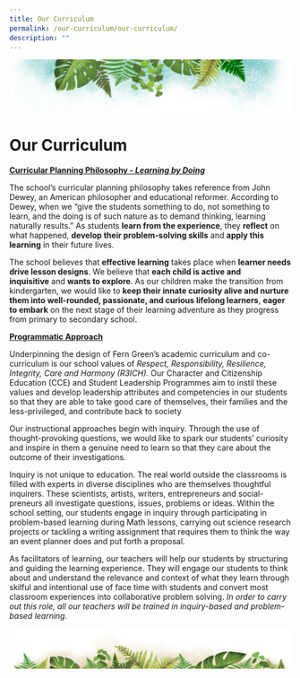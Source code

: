 ```yaml
---
title: Our Curriculum
permalink: /our-curriculum/our-curriculum/
description: ""
---
```

![](/images/Banner.png)

# **Our Curriculum**


<u><b> Curricular Planning Philosophy - <i>Learning by Doing</i> </b></u>

The school’s curricular planning philosophy takes reference from John Dewey, an American philosopher and educational reformer. According to Dewey, when we “give the students something to do, not something to learn, and the doing is of such nature as to demand thinking, learning naturally results.” As students <b>learn from the experience</b>, they <b>reflect</b> on what happened, <b>develop their problem-solving skills</b> and <b>apply this learning</b> in their future lives.

The school believes that <b>effective learning</b> takes place when <b>learner needs drive lesson designs</b>. We believe that <b>each child is active and inquisitive</b> and <b>wants to explore</b>. As our children make the transition from kindergarten, we would like to <b>keep their innate curiosity alive and nurture them into well-rounded, passionate, and curious lifelong learners</b>, <b>eager to embark</b> on the next stage of their learning adventure as they progress from primary to secondary school.



<u><b> Programmatic Approach </b></u>

Underpinning the design of Fern Green’s academic curriculum and co-curriculum is our school values of _Respect, Responsibility, Resilience, Integrity, Care and Harmony_ _(R3ICH)._ Our Character and Citizenship Education (CCE) and Student Leadership Programmes aim to instil these values and develop leadership attributes and competencies in our students so that they are able to take good care of themselves, their families and the less-privileged, and contribute back to society

Our instructional approaches begin with inquiry. Through the use of thought-provoking questions, we would like to spark our students’ curiosity and inspire in them a genuine need to learn so that they care about the outcome of their investigations.

Inquiry is not unique to education. The real world outside the classrooms is filled with experts in diverse disciplines who are themselves thoughtful inquirers. These scientists, artists, writers, entrepreneurs and social-preneurs all investigate questions, issues, problems or ideas. Within the school setting, our students engage in inquiry through participating in problem-based learning during Math lessons, carrying out science research projects or tackling a writing assignment that requires them to think the way an event planner does and put forth a proposal.

As facilitators of learning, our teachers will help our students by structuring and guiding the learning experience. They will engage our students to think about and understand the relevance and context of what they learn through skilful and intentional use of face time with students and convert most classroom experiences into collaborative problem solving. <i>In order to carry out this role, all our teachers will be trained in inquiry-based and problem-based learning.</i>

![](/images/bg-bottom.png)